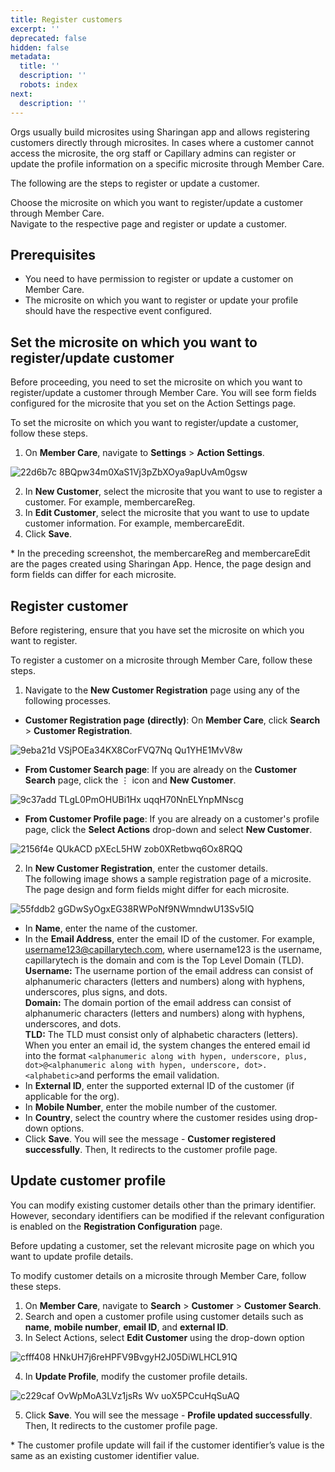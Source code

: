 ```yaml
---
title: Register customers
excerpt: ''
deprecated: false
hidden: false
metadata:
  title: ''
  description: ''
  robots: index
next:
  description: ''
---
```

Orgs usually build microsites using Sharingan app and allows registering customers directly through microsites. In cases where a customer cannot access the microsite, the org staff or Capillary admins can register or update the profile information on a specific microsite through Member Care.

The following are the steps to register or update a customer.

Choose the microsite on which you want to register/update a customer through Member Care.\
Navigate to the respective page and register or update a customer.

## Prerequisites

* You need to have permission to register or update a customer on Member Care.  
* The microsite on which you want to register or update your profile should have the respective event configured. 

## Set the microsite on which you want to register/update customer

Before proceeding, you need to set the microsite on which you want to register/update a customer through Member Care. You will see form fields configured for the microsite that you set on the Action Settings page.

To set the microsite on which you want to register/update a customer, follow these steps.

1. On **Member Care**, navigate to **Settings** > **Action Settings**.

![22d6b7c 8BQpw34m0XaS1Vj3pZbXOya9apUvAm0gsw](https://files.readme.io/22d6b7c-8BQpw34m0XaS1Vj3pZbXOya9apUvAm0gsw.png)

2. In **New Customer**, select the microsite that you want to use to register a customer. For example, membercareReg.
3. In **Edit Customer**, select the microsite that you want to use to update customer information. For example, membercareEdit.
4. Click **Save**. 

<Note title="Note">
* In the preceding screenshot, the membercareReg and membercareEdit are the pages created using Sharingan App. Hence, the page design and form fields can differ for each microsite.
</Note>

## Register customer

Before registering, ensure that you have set the microsite on which you want to register.

To register a customer on a microsite through Member Care, follow these steps.

1. Navigate to the **New Customer Registration** page using any of the following processes.

* **Customer Registration page** **(directly)**: On **Member Care**, click  **Search** > **Customer Registration**. 

![9eba21d VSjPOEa34KX8CorFVQ7Nq Qu1YHE1MvV8w](https://files.readme.io/9eba21d-VSjPOEa34KX8CorFVQ7Nq-Qu1YHE1MvV8w.png)

* **From Customer Search page**: If you are already on the **Customer Search** page, click the ⋮ icon and **New Customer**. 

![9c37add TLgL0PmOHUBi1Hx uqqH70NnELYnpMNscg](https://files.readme.io/9c37add-TLgL0PmOHUBi1Hx_uqqH70NnELYnpMNscg.png)

* **From Customer Profile page**: If you are already on a customer's profile page, click the **Select Actions** drop-down and select **New Customer**.

![2156f4e QUkACD pXEcL5HW zob0XRetbwq6Ox8RQQ](https://files.readme.io/2156f4e-QUkACD_pXEcL5HW_zob0XRetbwq6Ox8RQQ.png)

2. In **New Customer Registration**, enter the customer details.\
   The following image shows a sample registration page of a microsite. The page design and form fields might differ for each microsite.

![55fddb2 gGDwSyOgxEG38RWPoNf9NWmndwU13Sv5IQ](https://files.readme.io/55fddb2-gGDwSyOgxEG38RWPoNf9NWmndwU13Sv5IQ.png)

* In **Name**, enter the name of the customer.
* In the **Email Address**, enter the email ID of the customer. For example, [username123@capillarytech.com](mailto:username123@capillarytech.com), where username123 is the username, capillarytech is the domain and com is the Top Level Domain (TLD).\
  **Username:** The username portion of the email address can consist of alphanumeric characters (letters and numbers) along with hyphens, underscores, plus signs, and dots.\
  **Domain:** The domain portion of the email address can consist of alphanumeric characters (letters and numbers) along with hyphens, underscores, and dots.\
   **TLD:** The TLD must consist only of alphabetic characters (letters).\
  When you enter an email id, the system changes the entered email id into the format `<alphanumeric along with hypen, underscore, plus, dot>@<alphanumeric along with hypen, underscore, dot>.<alphabetic>`and performs the email validation.
* In **External ID**, enter the supported external ID of the customer (if applicable for the org).
* In **Mobile Number**, enter the mobile number of the customer.
* In **Country**, select the country where the customer resides using drop-down options.
* Click **Save**. You will see the message - **Customer registered successfully**. Then, It redirects to the customer profile page. 

## Update customer profile

You can modify existing customer details other than the primary identifier. However, secondary identifiers can be modified if the relevant configuration is enabled on the **Registration Configuration** page. 

Before updating a customer, set the relevant microsite page on which you want to update profile details.

To modify customer details on a microsite through Member Care, follow these steps.

1. On **Member Care**, navigate to  **Search** > **Customer** > **Customer Search**.
2. Search and open a customer profile using customer details such as **name**, **mobile number**, **email ID**, and **external ID**.
3. In Select Actions, select **Edit Customer** using the drop-down option

![cfff408 HNkUH7j6reHPFV9BvgyH2J05DiWLHCL91Q](https://files.readme.io/cfff408-HNkUH7j6reHPFV9BvgyH2J05DiWLHCL91Q.png)

4. In **Update Profile**, modify the customer profile details.

![c229caf OvWpMoA3LVz1jsRs Wv uoX5PCcuHqSuAQ](https://files.readme.io/c229caf-OvWpMoA3LVz1jsRs-Wv_uoX5PCcuHqSuAQ.png)

5. Click **Save**. You will see the message - **Profile updated successfully**. Then, It redirects to the customer profile page.

<Note title="Note">
* The customer profile update will fail if the customer identifier’s value is the same as an existing customer identifier value.
</Note>
